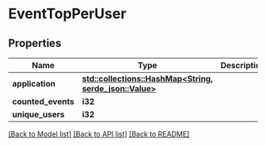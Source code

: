# EventTopPerUser

## Properties

Name | Type | Description | Notes
------------ | ------------- | ------------- | -------------
**application** | [**std::collections::HashMap<String, serde_json::Value>**](serde_json::Value.md) |  | 
**counted_events** | **i32** |  | 
**unique_users** | **i32** |  | 

[[Back to Model list]](../README.md#documentation-for-models) [[Back to API list]](../README.md#documentation-for-api-endpoints) [[Back to README]](../README.md)


